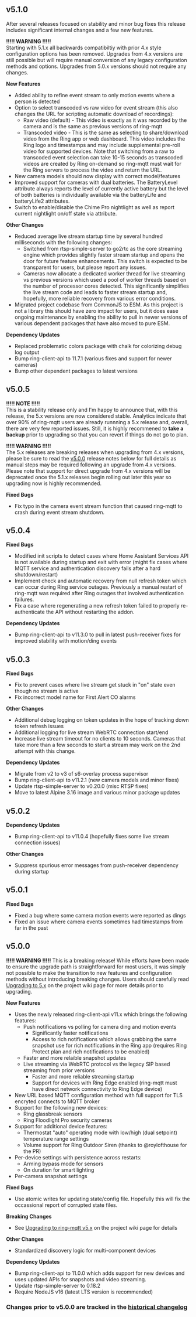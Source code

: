 ## v5.1.0
After several releases focused on stability and minor bug fixes this release includes significant internal changes and a few new features.

**!!!!! WARNING !!!!!**  
Starting with 5.1.x all backwards compatibiltiy with prior 4.x style configuration options has been removed.  Upgrades from 4.x versions are still possible but will require manual conversion of any legacy configuration methods and options.  Upgrades from 5.0.x versions should not require any changes.

**New Features**  
- Added ability to refine event stream to only motion events where a person is detected
- Option to select transcoded vs raw video for event stream (this also changes the URL for scripting automatic download of recordings):
  - Raw video (default) - This video is exactly as it was recorded by the camera and is the same as previous versions of ring-mqtt
  - Transcoded video - This is the same as selecting to share/download video from the Ring app or web dashboard.  This video includes the Ring logo and timestamps and may include supplemental pre-roll video for supported devices.  Note that switching from a raw to transcoded event selection can take 10-15 seconds as transcoded videos are created by Ring on-demand so ring-mqtt must wait for the Ring servers to process the video and return the URL. 
- New camera models should now display with correct model/features
- Improved support for cameras with dual batteries.  The BatteryLevel attribute always reports the level of currently active battery but the level of both batteries is individually available via the batteryLife and batteryLife2 attributes.
- Switch to enable/disable the Chime Pro nightlight as well as report current nightlight on/off state via attribute.

**Other Changes**  
- Reduced average live stream startup time by several hundred milliseconds with the following changes:
  - Switched from rtsp-simple-server to go2rtc as the core streaming engine which provides slightly faster stream startup and opens the door for future feature enhancements.  This switch is expected to be transparent for users, but please report any issues.
  - Cameras now allocate a dedicated worker thread for live streaming vs previous versions which used a pool of worker threads based on the number of processor cores detected.  This significantly simplifies the live stream code and leads to faster stream startup and, hopefully, more reliable recovery from various error conditions.
- Migrated project codebase from CommonJS to ESM.  As this project is not a library this should have zero impact for users, but it does ease ongoing maintenance by enabling the ability to pull in newer versions of various dependent packages that have also moved to pure ESM.

**Dependency Updates**  
- Replaced problematic colors package with chalk for colorizing debug log output
- Bump ring-client-api to 11.7.1 (various fixes and support for newer cameras)
- Bump other dependent packages to latest versions

## v5.0.5
**!!!!! NOTE !!!!!**  
This is a stability release only and I'm happy to announce that, with this release, the 5.x versions are now considered stable.  Analytics indicate that over 90% of ring-mqtt users are already runnning a 5.x release and, overall, there are very few reported issues.  Still, it is highly recommened to **take a backup** prior to upgrading so that you can revert if things do not go to plan.  

**!!!!! WARNING !!!!!**  
The 5.x releases are breaking releases when upgrading from 4.x versions, please be sure to read the [v5.0.0](#v500) release notes below for full details as manual steps may be required following an upgrade from 4.x versions.  Please note that support for direct upgrade from 4.x versions will be deprecated once the 5.1.x releases begin rolling out later this year so upgrading now is highly recommended.

**Fixed Bugs**  
- Fix typo in the camera event stream function that caused ring-mqtt to crash during event stream shutdown.

## v5.0.4
**Fixed Bugs**
- Modified init scripts to detect cases where Home Assistant Services API is not available during startup and exit with error (might fix cases where MQTT service and authentication discovery fails after a hard shutdown/restart)
- Implement check and automatic recovery from null refresh token which can occur during Ring service outages.  Previously a manual restart of ring-mqtt was required after Ring outages that involved authentication failures.
- Fix a case where regenerating a new refresh token failed to properly re-authenticate the API without restarting the addon.

**Dependency Updates**  
- Bump ring-client-api to v11.3.0 to pull in latest push-receiver fixes for improved stability with motion/ding events

## v5.0.3
**Fixed Bugs**  
- Fix to prevent cases where live stream get stuck in "on" state even though no stream is active
- Fix incorrect model name for First Alert CO alarms

**Other Changes**  
- Additional debug logging on token updates in the hope of tracking down token refresh issues
- Additional logging for live stream WebRTC connection start/end
- Increase live stream timeout for no clients to 10 seconds.  Cameras that take more than a few seconds to start a stream may work on the 2nd attempt with this change.

**Dependency Updates**  
- Migrate from v2 to v3 of s6-overlay process supervisor
- Bump ring-client-api to v11.2.1 (new camera models and minor fixes)
- Update rtsp-simple-server to v0.20.0 (misc RTSP fixes)
- Move to latest Alpine 3.16 image and various minor package updates

## v5.0.2
**Dependency Updates**
- Bump ring-client-api to v11.0.4 (hopefully fixes some live stream connection issues)

**Other Changes**
- Suppress spurious error messages from push-receiver dependency during startup

## v5.0.1
**Fixed Bugs**
- Fixed a bug where some camera motion events were reported as dings
- Fixed an issue where camera events sometimes had timestamps from far in the past

## v5.0.0
**!!!!! WARNING !!!!!**
This is a breaking release!  While efforts have been made to ensure the upgrade path is straightforward for most users, it was simply not possible to make the transition to new features and configuration methods without introducing breaking changes.  Users should carefully read [Upgrading to 5.x](https://github.com/tsightler/ring-mqtt/wiki/Upgrading-to-v5.x) on the project wiki page for more details prior to upgrading.

**New Features**
- Uses the newly released ring-client-api v11.x which brings the following features:
  - Push notifications vs polling for camera ding and motion events
    - Significantly faster notifications
    - Access to rich notifications which allows grabbing the same snapshot use for rich notifications in the Ring app (requires Ring Protect plan and rich notifications to be enabled)
  - Faster and more relaible snapshot updates
  - Live streaming via WebRTC protocol vs the legacy SIP based streaming from prior versions
    - Faster and more reliable streaming startup
    - Support for devices with Ring Edge enabled (ring-mqtt must have direct network connectivity to Ring Edge device)
- New URL based MQTT configuration method with full support for TLS encryted connects to MQTT broker
- Support for the following new devices:
  - Ring glassbreak sensors
  - Ring Floodlight Pro security cameras
- Support for additional device features:
  - Thermostat "auto" operating mode with low/high (dual setpoint) temperature range settings
  - Volume support for Ring Outdoor Siren (thanks to @roylofthouse for the PR)
- Per-device settings with persistence across restarts:
  - Arming bypass mode for sensors
  - On duration for smart lighting
- Per-camera snapshot settings

**Fixed Bugs**
- Use atomic writes for updating state/config file.  Hopefully this will fix the occassional report of corrupted state files.

**Breaking Changes**
- See [Upgrading to ring-mqtt v5.x](https://github.com/tsightler/ring-mqtt/wiki/Upgrading-to-v5.x) on the project wiki page for details

**Other Changes**
- Standardized discovery logic for multi-component devices

**Dependency Updates**
- Bump ring-client-api to 11.0.0 which adds support for new devices and uses updated APIs for snapshots and video streaming.
- Update rtsp-simple-server to 0.18.2
- Require NodeJS v16 (latest LTS version is recommended)

### Changes prior to v5.0.0 are tracked in the [historical changelog](https://github.com/tsightler/ring-mqtt/blob/main/docs/CHANGELOG-HIST.md)
